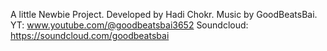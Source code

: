 A little Newbie Project.
Developed by Hadi Chokr. 
Music by GoodBeatsBai. YT: www.youtube.com/@goodbeatsbai3652 Soundcloud: https://soundcloud.com/goodbeatsbai
